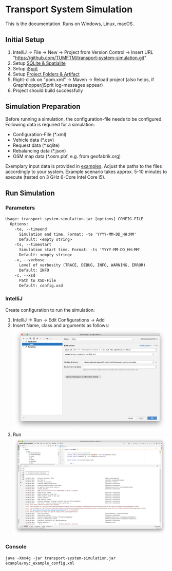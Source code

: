 # Transport System Simulation

This is the documentation. Runs on Windows, Linux, macOS.
## Initial Setup
1. IntelliJ -> File -> New -> Project from Version Control -> Insert URL "https://github.com/TUMFTM/transport-system-simulation.git" 
2. Setup [SQLite & Spatialite](/docs/sqlite_spatialite.md)
3. Setup [jSprit](/docs/jsprit.md)
4. Setup [Project Folders & Artifact](/docs/intellij_config.md)
5. Right-click on "pom.xml" -> Maven -> Reload project (also helps, if Graphhopper/jSprit log-messages appear)
6. Project should build successfully

## Simulation Preparation
Before running a simulation, the configuration-file needs to be configured. Following data is required for a simulation:
- Configuration-File (*.xml)
- Vehicle data (*.csv)
- Request data (*.sqlite)
- Rebalancing data (*.json)
- OSM map data (*.osm.pbf, e.g. from geofabrik.org)

Exemplary input data is provided in [examples](/examples). Adjust the paths to the files accordingly to your system. Example scenario takes approx. 5-10 minutes to execute (tested on 3 GHz 6-Core Intel Core i5).

## Run Simulation
### Parameters
```
Usage: transport-system-simulation.jar [options] CONFIG-FILE
  Options:
    -te, --timeend
      Simulation end time. Format: -te 'YYYY-MM-DD_HH:MM'
      Default: <empty string>
    -ts, --timestart
      Simulation start time. Format: -ts 'YYYY-MM-DD_HH:MM'
      Default: <empty string>
    -v, --verbose
      Level of verbosity (TRACE, DEBUG, INFO, WARNING, ERROR)
      Default: INFO
    -c, --xsd
      Path to XSD-File
      Default: config.xsd
```
### IntelliJ
Create configuration to run the simulation:
1. IntelliJ -> Run -> Edit Configurations -> Add
2. Insert Name, class and arguments as follows:
![Run Configuration](docs/run1.png)
3. Run
![Run Sim Intellij](docs/run2.png)

### Console
```
java -Xmx4g -jar transport-system-simulation.jar example/nyc_example_config.xml
```


